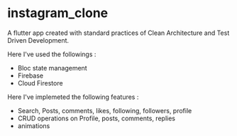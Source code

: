 # instagram_clone

A flutter app created with standard practices of Clean Architecture and Test Driven Development.

Here I've used the followings :
- Bloc state management
- Firebase
- Cloud Firestore

Here I've implemeted the following features :
- Search, Posts, comments, likes, following, followers, profile
- CRUD operations on Profile, posts, comments, replies
- animations

